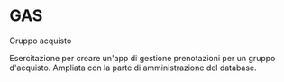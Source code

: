 # GAS
Gruppo acquisto

Esercitazione per creare un'app di gestione prenotazioni per un gruppo d'acquisto.
Ampliata con la parte di amministrazione del database.
